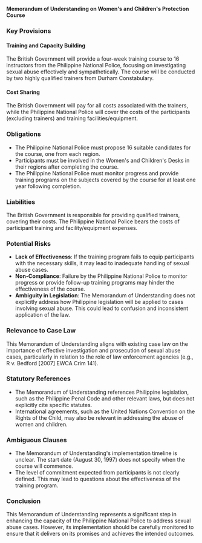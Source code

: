 **Memorandum of Understanding on Women's and Children's Protection Course**

### Key Provisions

#### **Training and Capacity Building**
The British Government will provide a four-week training course to 16 instructors from the Philippine National Police, focusing on investigating sexual abuse effectively and sympathetically. The course will be conducted by two highly qualified trainers from Durham Constabulary.

#### **Cost Sharing**
The British Government will pay for all costs associated with the trainers, while the Philippine National Police will cover the costs of the participants (excluding trainers) and training facilities/equipment.

### Obligations

*   The Philippine National Police must propose 16 suitable candidates for the course, one from each region.
*   Participants must be involved in the Women's and Children's Desks in their regions after completing the course.
*   The Philippine National Police must monitor progress and provide training programs on the subjects covered by the course for at least one year following completion.

### Liabilities
The British Government is responsible for providing qualified trainers, covering their costs. The Philippine National Police bears the costs of participant training and facility/equipment expenses.

### Potential Risks

*   **Lack of Effectiveness**: If the training program fails to equip participants with the necessary skills, it may lead to inadequate handling of sexual abuse cases.
*   **Non-Compliance**: Failure by the Philippine National Police to monitor progress or provide follow-up training programs may hinder the effectiveness of the course.
*   **Ambiguity in Legislation**: The Memorandum of Understanding does not explicitly address how Philippine legislation will be applied to cases involving sexual abuse. This could lead to confusion and inconsistent application of the law.

### Relevance to Case Law

This Memorandum of Understanding aligns with existing case law on the importance of effective investigation and prosecution of sexual abuse cases, particularly in relation to the role of law enforcement agencies (e.g., R v. Bedford [2007] EWCA Crim 141).

### Statutory References

*   The Memorandum of Understanding references Philippine legislation, such as the Philippine Penal Code and other relevant laws, but does not explicitly cite specific statutes.
*   International agreements, such as the United Nations Convention on the Rights of the Child, may also be relevant in addressing the abuse of women and children.

### Ambiguous Clauses

*   The Memorandum of Understanding's implementation timeline is unclear. The start date (August 30, 1997) does not specify when the course will commence.
*   The level of commitment expected from participants is not clearly defined. This may lead to questions about the effectiveness of the training program.

### Conclusion
This Memorandum of Understanding represents a significant step in enhancing the capacity of the Philippine National Police to address sexual abuse cases. However, its implementation should be carefully monitored to ensure that it delivers on its promises and achieves the intended outcomes.